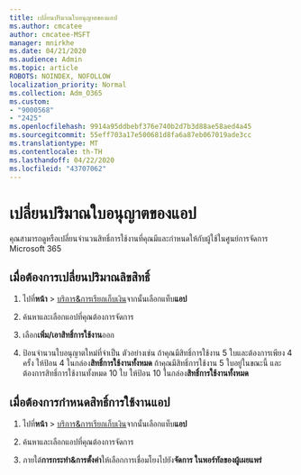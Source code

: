 ```yaml
---
title: เปลี่ยนปริมาณใบอนุญาตของแอป
ms.author: cmcatee
author: cmcatee-MSFT
manager: mnirkhe
ms.date: 04/21/2020
ms.audience: Admin
ms.topic: article
ROBOTS: NOINDEX, NOFOLLOW
localization_priority: Normal
ms.collection: Adm_O365
ms.custom:
- "9000568"
- "2425"
ms.openlocfilehash: 9914a95ddbebf376e740b2d7b3d88ae58aed4a45
ms.sourcegitcommit: 55eff703a17e500681d8fa6a87eb067019ade3cc
ms.translationtype: MT
ms.contentlocale: th-TH
ms.lasthandoff: 04/22/2020
ms.locfileid: "43707062"
---
```

# <a name="change-app-license-quantity"></a>เปลี่ยนปริมาณใบอนุญาตของแอป

คุณสามารถดูหรือเปลี่ยนจํานวนสิทธิ์การใช้งานที่คุณมีและกําหนดให้กับผู้ใช้ในศูนย์การจัดการ Microsoft 365 

## <a name="to-change-license-quantity"></a>เมื่อต้องการเปลี่ยนปริมาณลิขสิทธิ์

1. ไปที่**หน้า** > [บริการ&การเรียกเก็บเงิน](https://go.microsoft.com/fwlink/p/?linkid=842054)จากนั้นเลือกแท็บ**แอป**

2. ค้นหาและเลือกแอปที่คุณต้องการจัดการ  

3. เลือก**เพิ่ม/เอาสิทธิ์การใช้งาน**ออก

4. ป้อนจํานวนใบอนุญาตใหม่ที่จําเป็น ตัวอย่างเช่น ถ้าคุณมีสิทธิ์การใช้งาน 5 ใบและต้องการเพียง 4 ครั้ง ให้ป้อน 4 ในกล่อง**สิทธิ์การใช้งานทั้งหมด** ถ้าคุณมีสิทธิ์การใช้งาน 5 ใบอยู่ในขณะนี้ และต้องการสิทธิ์การใช้งานทั้งหมด 10 ใบ ให้ป้อน 10 ในกล่อง**สิทธิ์การใช้งานทั้งหมด**

## <a name="to-assign-app-licenses"></a>เมื่อต้องการกําหนดสิทธิ์การใช้งานแอป

1. ไปที่**หน้า** > [บริการ&การเรียกเก็บเงิน](https://go.microsoft.com/fwlink/p/?linkid=842054)จากนั้นเลือกแท็บ**แอป**

2. ค้นหาและเลือกแอปที่คุณต้องการจัดการ  

3. ภายใต้**การกระทํา&การตั้งค่า**ให้เลือกการเชื่อมโยงไปยัง**จัดการ ในพอร์ทัลของผู้เผยแพร่**